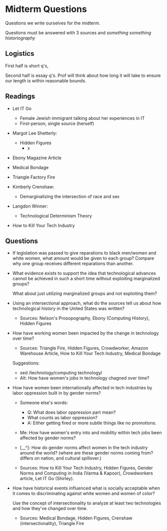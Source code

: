 # Midterm Questions

Questions we write ourselves for the midterm.

Questions must be answered with 3 sources and _something something
historiography_

## Logistics

First half is short q's,

Second half is essay q's. Prof will think about how long it will take to ensure
our length is within reasonable bounds.

## Readings

- Let IT Go
  - Female Jewish immigrant talking about her experiences in IT
  - First-person, single source (herself)


- Margot Lee Shetterly:
  - Hidden Figures
    - x

- Ebony Magazine Article

- Medical Bondage

- Triangle Factory Fire

- Kimberly Crenshaw:
  - Demarginalizing the intersection of race and sex

- Langdon Winner:
  - Technological Determinism Theory

- How to Kill Your Tech Industry

## Questions

- If legislation was passed to give reparations to black men/women and white
  women, what amount would be given to each group? Compare why one group
  receives different reparations than another.

- What evidence exists to support the idea that technological advances cannot be achieved in such a short time without exploiting marginalized groups?

  What about just _utilizing_ marginalized groups and not exploiting them?

- Using an intersectional approach, what do the sources tell us about how
  technological history in the United States was written?

  - Sources: Nelson's Prosopography, Ebony (Computing History), Hidden Figures

- How have working women been impacted by the change in technology over time?

  - Sources: Triangle Fire, Hidden Figures, Crowdworker, Amazon Warehouse
    Article, How to Kill Your Tech Industry, Medical Bondage

  Suggestions:

  - sed /technology/computing technology/
  - Alt: How have women's jobs in technology chagned over time?

- How have women been internationally affected in tech industries by labor
  oppression built in by gender norms?

  - Someone else's words:
    - Q: What does labor oppression part mean?
    - What counts as labor oppression?
    - A: Either getting fired or more subtle things like no promotions.

  - Me: How have women's entry into and mobility within tech jobs been affected
    by gender norms?

  - [\_\_^]: How do gender norms affect women in the tech industry around the
    world? (where are these gender norms coming from? differs on nation, and
    cultural spillover.)

  - Sources: How to Kill Your Tech Industry, Hidden Figures, Gender Norms and
    Computing in India (Varma & Kapoor), Crowdworkers article, Let IT Go (Shirley).

- How have historical events influenced what is socially acceptable when it
  comes to discriminating against white women and women of color?

  Use the concept of intersectionality to analyze at least two technologies and
  how they've changed over time.

  - Sources: Medical Bondage, Hidden Figures, Crenshaw (intersectionality), Triangle Fire
